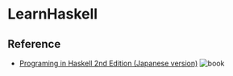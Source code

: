 # LearnHaskell

## Reference
- [Programing in Haskell 2nd Edition (Japanese version)](https://www.lambdanote.com/collections/haskell)
![book](https://cdn.shopify.com/s/files/1/1634/7169/products/cover_195x.png?v=1564720482)
